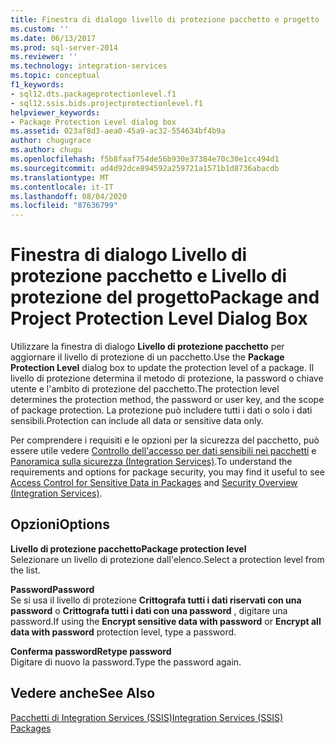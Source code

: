 ```yaml
---
title: Finestra di dialogo livello di protezione pacchetto e progetto | Microsoft Docs
ms.custom: ''
ms.date: 06/13/2017
ms.prod: sql-server-2014
ms.reviewer: ''
ms.technology: integration-services
ms.topic: conceptual
f1_keywords:
- sql12.dts.packageprotectionlevel.f1
- sql12.ssis.bids.projectprotectionlevel.f1
helpviewer_keywords:
- Package Protection Level dialog box
ms.assetid: 023af8d3-aea0-45a9-ac32-554634bf4b9a
author: chugugrace
ms.author: chugu
ms.openlocfilehash: f5b8faaf754de56b930e37384e70c30e1cc494d1
ms.sourcegitcommit: ad4d92dce894592a259721a1571b1d8736abacdb
ms.translationtype: MT
ms.contentlocale: it-IT
ms.lasthandoff: 08/04/2020
ms.locfileid: "87636799"
---
```

# <a name="package-and-project-protection-level-dialog-box"></a><span data-ttu-id="52418-102">Finestra di dialogo Livello di protezione pacchetto e Livello di protezione del progetto</span><span class="sxs-lookup"><span data-stu-id="52418-102">Package and Project Protection Level Dialog Box</span></span>
  <span data-ttu-id="52418-103">Utilizzare la finestra di dialogo **Livello di protezione pacchetto** per aggiornare il livello di protezione di un pacchetto.</span><span class="sxs-lookup"><span data-stu-id="52418-103">Use the **Package Protection Level** dialog box to update the protection level of a package.</span></span> <span data-ttu-id="52418-104">Il livello di protezione determina il metodo di protezione, la password o chiave utente e l'ambito di protezione del pacchetto.</span><span class="sxs-lookup"><span data-stu-id="52418-104">The protection level determines the protection method, the password or user key, and the scope of package protection.</span></span> <span data-ttu-id="52418-105">La protezione può includere tutti i dati o solo i dati sensibili.</span><span class="sxs-lookup"><span data-stu-id="52418-105">Protection can include all data or sensitive data only.</span></span>  
  
 <span data-ttu-id="52418-106">Per comprendere i requisiti e le opzioni per la sicurezza del pacchetto, può essere utile vedere [Controllo dell'accesso per dati sensibili nei pacchetti](security/access-control-for-sensitive-data-in-packages.md) e [Panoramica sulla sicurezza &#40;Integration Services&#41;](security/security-overview-integration-services.md).</span><span class="sxs-lookup"><span data-stu-id="52418-106">To understand the requirements and options for package security, you may find it useful to see [Access Control for Sensitive Data in Packages](security/access-control-for-sensitive-data-in-packages.md) and [Security Overview &#40;Integration Services&#41;](security/security-overview-integration-services.md).</span></span>  
  
## <a name="options"></a><span data-ttu-id="52418-107">Opzioni</span><span class="sxs-lookup"><span data-stu-id="52418-107">Options</span></span>  
 <span data-ttu-id="52418-108">**Livello di protezione pacchetto**</span><span class="sxs-lookup"><span data-stu-id="52418-108">**Package protection level**</span></span>  
 <span data-ttu-id="52418-109">Selezionare un livello di protezione dall'elenco.</span><span class="sxs-lookup"><span data-stu-id="52418-109">Select a protection level from the list.</span></span>  
  
 <span data-ttu-id="52418-110">**Password**</span><span class="sxs-lookup"><span data-stu-id="52418-110">**Password**</span></span>  
 <span data-ttu-id="52418-111">Se si usa il livello di protezione **Crittografa tutti i dati riservati con una password** o **Crittografa tutti i dati con una password** , digitare una password.</span><span class="sxs-lookup"><span data-stu-id="52418-111">If using the **Encrypt sensitive data with password** or **Encrypt all data with password** protection level, type a password.</span></span>  
  
 <span data-ttu-id="52418-112">**Conferma password**</span><span class="sxs-lookup"><span data-stu-id="52418-112">**Retype password**</span></span>  
 <span data-ttu-id="52418-113">Digitare di nuovo la password.</span><span class="sxs-lookup"><span data-stu-id="52418-113">Type the password again.</span></span>  
  
## <a name="see-also"></a><span data-ttu-id="52418-114">Vedere anche</span><span class="sxs-lookup"><span data-stu-id="52418-114">See Also</span></span>  
 [<span data-ttu-id="52418-115">Pacchetti di Integration Services &#40;SSIS&#41;</span><span class="sxs-lookup"><span data-stu-id="52418-115">Integration Services &#40;SSIS&#41; Packages</span></span>](../../2014/integration-services/integration-services-ssis-packages.md)  
  
  
